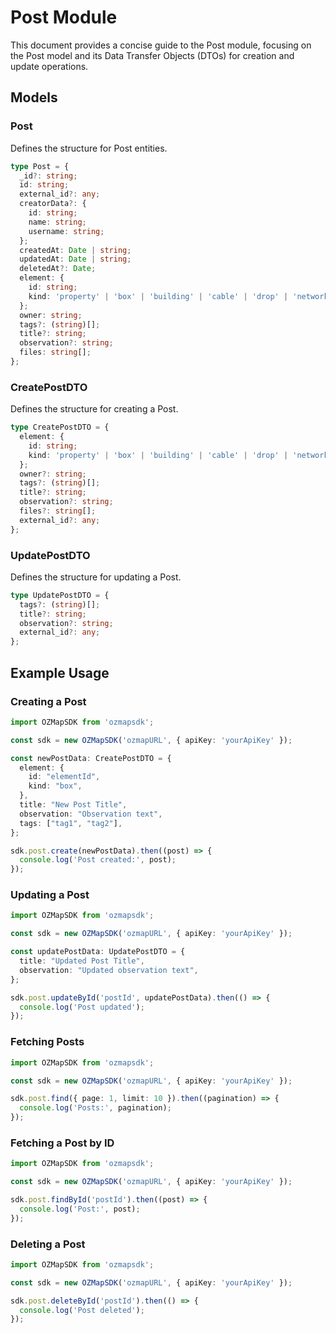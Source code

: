 # Post Module

This document provides a concise guide to the Post module, focusing on the Post model and its Data Transfer Objects (DTOs) for creation and update operations.

## Models

### Post

Defines the structure for Post entities.

```typescript
type Post = {
  _id?: string;
  id: string;
  external_id?: any;
  creatorData?: {
    id: string;
    name: string;
    username: string;
  };
  createdAt: Date | string;
  updatedAt: Date | string;
  deletedAt?: Date;
  element: {
    id: string;
    kind: 'property' | 'box' | 'building' | 'cable' | 'drop' | 'networkConnector' | 'pole' | 'pendency' | 'junctionBox' | 'duct';
  };
  owner: string;
  tags?: (string)[];
  title?: string;
  observation?: string;
  files: string[];
};
```

### CreatePostDTO

Defines the structure for creating a Post.

```typescript
type CreatePostDTO = {
  element: {
    id: string;
    kind: 'property' | 'box' | 'building' | 'cable' | 'drop' | 'networkConnector' | 'pole' | 'pendency' | 'junctionBox' | 'duct';
  };
  owner?: string;
  tags?: (string)[];
  title?: string;
  observation?: string;
  files?: string[];
  external_id?: any;
};
```

### UpdatePostDTO

Defines the structure for updating a Post.

```typescript
type UpdatePostDTO = {
  tags?: (string)[];
  title?: string;
  observation?: string;
  external_id?: any;
};
```

## Example Usage

### Creating a Post

```typescript
import OZMapSDK from 'ozmapsdk';

const sdk = new OZMapSDK('ozmapURL', { apiKey: 'yourApiKey' });

const newPostData: CreatePostDTO = {
  element: {
    id: "elementId",
    kind: "box",
  },
  title: "New Post Title",
  observation: "Observation text",
  tags: ["tag1", "tag2"],
};

sdk.post.create(newPostData).then((post) => {
  console.log('Post created:', post);
});
```

### Updating a Post

```typescript
import OZMapSDK from 'ozmapsdk';

const sdk = new OZMapSDK('ozmapURL', { apiKey: 'yourApiKey' });

const updatePostData: UpdatePostDTO = {
  title: "Updated Post Title",
  observation: "Updated observation text",
};

sdk.post.updateById('postId', updatePostData).then(() => {
  console.log('Post updated');
});
```

### Fetching Posts

```typescript
import OZMapSDK from 'ozmapsdk';

const sdk = new OZMapSDK('ozmapURL', { apiKey: 'yourApiKey' });

sdk.post.find({ page: 1, limit: 10 }).then((pagination) => {
  console.log('Posts:', pagination);
});
```

### Fetching a Post by ID

```typescript
import OZMapSDK from 'ozmapsdk';

const sdk = new OZMapSDK('ozmapURL', { apiKey: 'yourApiKey' });

sdk.post.findById('postId').then((post) => {
  console.log('Post:', post);
});
```

### Deleting a Post

```typescript
import OZMapSDK from 'ozmapsdk';

const sdk = new OZMapSDK('ozmapURL', { apiKey: 'yourApiKey' });

sdk.post.deleteById('postId').then(() => {
  console.log('Post deleted');
});
```